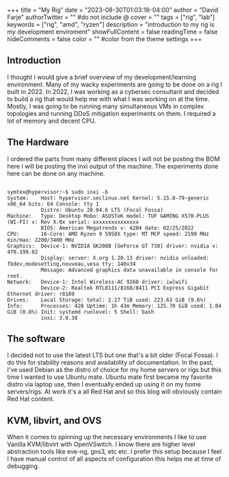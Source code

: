 +++
title = "My Rig"
date = "2023-08-30T01:03:18-04:00"
author = "David Farje"
authorTwitter = "" #do not include @
cover = ""
tags = ["rig", "lab"]
keywords = ["rig", "amd", "ryzen"]
description = "introduction to my rig is my development enviroment"
showFullContent = false
readingTime = false
hideComments = false
color = "" #color from the theme settings
+++

## Introduction

I thought I would give a brief overview of my development/learning environment.  Many of my wacky experiments are going to be done on a rig I built in 2022. In 2022, I was working as a cybersec consultant and decided to build a rig that would help me with what I was working on at the time.  Mostly, I was going to be running many simultaneous VMs in complex topologies and running DDoS mitigation experiments on them.  I required a lot of memory and decent CPU.


## The Hardware

I ordered the parts from many different places I will not be posting the BOM here I will be posting the inxi output of the machine.  The experiments done here can be done on any machine.

```shell

symtex@hypervisor:~$ sudo inxi -b
System:    Host: hypervisor.seclinux.net Kernel: 5.15.0-79-generic x86_64 bits: 64 Console: tty 1 
           Distro: Ubuntu 20.04.6 LTS (Focal Fossa) 
Machine:   Type: Desktop Mobo: ASUSTeK model: TUF GAMING X570-PLUS (WI-FI) v: Rev X.0x serial: xxxxxxxxxxxxxxx 
           BIOS: American Megatrends v: 4204 date: 02/25/2022 
CPU:       16-Core: AMD Ryzen 9 5950X type: MT MCP speed: 2199 MHz min/max: 2200/3400 MHz 
Graphics:  Device-1: NVIDIA GK208B [GeForce GT 730] driver: nvidia v: 470.199.02 
           Display: server: X.org 1.20.13 driver: nvidia unloaded: fbdev,modesetting,nouveau,vesa tty: 140x34 
           Message: Advanced graphics data unavailable in console for root. 
Network:   Device-1: Intel Wireless-AC 9260 driver: iwlwifi 
           Device-2: Realtek RTL8111/8168/8411 PCI Express Gigabit Ethernet driver: r8169 
Drives:    Local Storage: total: 2.27 TiB used: 223.63 GiB (9.6%) 
Info:      Processes: 428 Uptime: 1h 43m Memory: 125.70 GiB used: 1.04 GiB (0.8%) Init: systemd runlevel: 5 Shell: bash 
           inxi: 3.0.38 

```

## The software

I decided not to use the latest LTS but one that's a bit older (Focal Fossa).  I do this for stability reasons and availability of documentation.  In the past, I've used Debian as the distro of choice for my home servers or rigs but this time I wanted to use Ubuntu mate.  Ubuntu mate first became my favorite distro via laptop use, then I eventually ended up using it on my home servers/rigs.  At work it's a all Red Hat and so this blog will obviously contain Red Hat content.

## KVM, libvirt, and OVS

When it comes to spinning up the necessary environments I like to use Vanilla KVM/libvirt with OpenVSwitch.  I know there are higher level abstraction tools like eve-ng, gns3, etc etc.  I prefer this setup because I feel I have manual control of all aspects of configuration this helps me at time of debugging.

